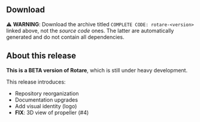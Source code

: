 ## Download

:warning: **WARNING**: Download the archive titled `COMPLETE CODE:
rotare-<version>` linked above, not the _source code_ ones. The latter are
automatically generated and do not contain all dependencies.

## About this release
**This is a BETA version of Rotare**, which is still under heavy development.

This release introduces:
- Repository reorganization
- Documentation upgrades
- Add visual identity (logo)
- **FIX**: 3D view of propeller (#4)
